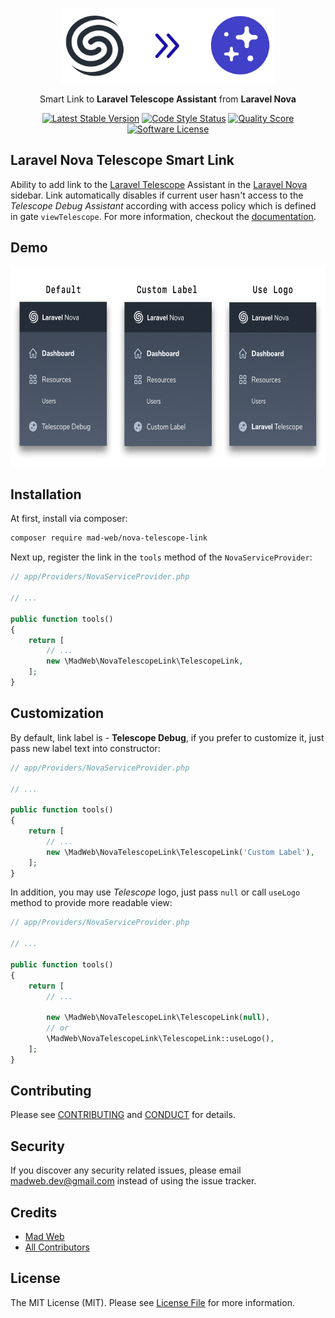 <p align="center">
    <img title="Nova Telescope Smart Link" height="120" src="docs/logo.png" />
</p>
<p align="center">Smart Link to <strong>Laravel Telescope Assistant</strong> from <strong>Laravel Nova</strong></p>
<p align="center">
    <a href="https://packagist.org/packages/mad-web/nova-telescope-link"><img src="https://img.shields.io/packagist/v/mad-web/nova-telescope-link.svg" alt="Latest Stable Version"></a>
    <a href="https://styleci.io/repos/154829430"><img src="https://styleci.io/repos/154829430/shield?style=flat" alt="Code Style Status"></a>
    <a href="https://packagist.org/packages/mad-web/nova-telescope-link"><img src="https://img.shields.io/packagist/dt/mad-web/nova-telescope-link.svg" alt="Quality Score"></a>
    <a href="LICENSE.md"><img src="https://img.shields.io/badge/license-MIT-brightgreen.svg" alt="Software License"></a>
</p>

## Laravel Nova Telescope Smart Link

Ability to add link to the [Laravel Telescope](https://github.com/laravel/telescope)
Assistant in the [Laravel Nova](https://nova.laravel.com/) sidebar. Link automatically disables if current user hasn't access to the _Telescope Debug Assistant_ according
with access policy which is defined in gate `viewTelescope`. For more information, checkout the [documentation](https://github.com/laravel/telescope#dashboard-authorization).

## Demo

<p align="center">
    <img title="Nova Telescope Smart Link Demo" height="320" src="docs/demo.png" />
</p>

## Installation

At first, install via composer:

```bash
composer require mad-web/nova-telescope-link
```

Next up, register the link in the `tools` method of the `NovaServiceProvider`:

```php
// app/Providers/NovaServiceProvider.php

// ...

public function tools()
{
    return [
        // ...
        new \MadWeb\NovaTelescopeLink\TelescopeLink,
    ];
}
```

## Customization

By default, link label is - **Telescope Debug**, if you prefer to customize it, just pass new label text into constructor:

```php
// app/Providers/NovaServiceProvider.php

// ...

public function tools()
{
    return [
        // ...
        new \MadWeb\NovaTelescopeLink\TelescopeLink('Custom Label'),
    ];
}
```

In addition, you may use _Telescope_ logo, just pass `null` or call `useLogo` method to provide more readable view:

```php
// app/Providers/NovaServiceProvider.php

// ...

public function tools()
{
    return [
        // ...

        new \MadWeb\NovaTelescopeLink\TelescopeLink(null),
        // or
        \MadWeb\NovaTelescopeLink\TelescopeLink::useLogo(),
    ];
}
```

## Contributing

Please see [CONTRIBUTING](CONTRIBUTING.md) and [CONDUCT](CONDUCT.md) for details.

## Security

If you discover any security related issues, please email [madweb.dev@gmail.com](mailto:madweb.dev@gmail.com) instead of using the issue tracker.

## Credits

- [Mad Web](https://github.com/mad-web)
- [All Contributors](../../contributors)

## License

The MIT License (MIT). Please see [License File](LICENSE.md) for more information.
